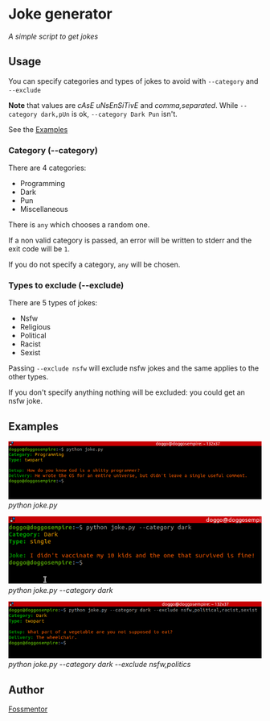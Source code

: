 # Joke generator
*A simple script to get jokes*

## Usage
You can specify categories and types of jokes to avoid with `--category` and `--exclude`

**Note** that values are *cAsE uNsEnSiTivE* and *comma,separated*.
While `--category dark,pUn` is ok, `--category Dark Pun` isn't.

See the [Examples](#examples)

### Category (--category)
There are 4 categories:
- Programming
- Dark
- Pun
- Miscellaneous

There is `any` which chooses a random one.

If a non valid category is passed, an error will be written to stderr and the exit code will be `1`.

If you do not specify a category, `any` will be chosen.

### Types to exclude (--exclude)
There are 5 types of jokes:
- Nsfw
- Religious
- Political 
- Racist 
- Sexist

Passing `--exclude nsfw` will exclude nsfw jokes and the same applies to the other types. 

If you don't specify anything nothing will be excluded: you could get an nsfw joke.

## <a name="examples"></a> Examples
![python joke.py](images/example1.png)
*python joke.py*

![python joke.py --category dark](images/example2.png)
*python joke.py --category dark*

![python joke.py --category dark --exclude nsfw,politics](images/example3.png)
*python joke.py --category dark --exclude nsfw,politics*

## Author
[Fossmentor](https://github.com/fossmentorOfficial)